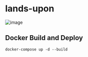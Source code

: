 # lands-upon
![image](https://user-images.githubusercontent.com/21967563/132374145-035bf51f-0714-4be0-9122-bc2be1027631.png)

## Docker Build and Deploy
```shell
docker-compose up -d --build
```